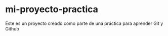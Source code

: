 # mi-proyecto-practica
Este es un proyecto creado como parte de una práctica para aprender Git y Github
